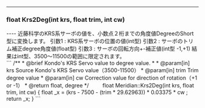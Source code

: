 ----  
<h3>float Krs2Deg(int krs, float trim, int cw)</h3>
----  
近藤科学のKRS系サーボの値を、小数点２桁までの角度値DegreeのShort型に変換します。  
引数1 : KRS系サーボの位置の値(int型)  
引数2 : サーボのトリム補正degree角度値(float型)  
引数3 : サーボの回転方向+-補正値(int型 -1,+1)  
結果はint型、3500〜11500の範囲に限定されます。  
  
<br>  
```  
/**
 * @brief Kondo's KRS Servo value to degree value.
 *
 * @param[in] krs Source Kondo's KRS Servo value（3500-11500）
 * @param[in] trim Trim degree value
 * @param[in] cw Correction value for direction of rotation（+1 or -1）
 * @return float, degree
 */
　　
float Meridian::Krs2Deg(int krs, float trim, int cw)
{
    float _x = (krs - 7500 - (trim * 29.62963)) * 0.03375 * cw ;
    return _x;
}
```
